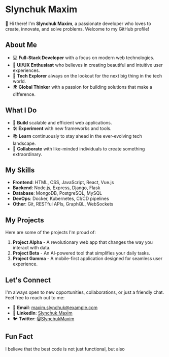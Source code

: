 # Slynchuk Maxim

👋 Hi there! I'm **Slynchuk Maxim**, a passionate developer who loves to create, innovate, and solve problems. Welcome to my GitHub profile!

## About Me

- 💻 **Full-Stack Developer** with a focus on modern web technologies.
- 🎨 **UI/UX Enthusiast** who believes in creating beautiful and intuitive user experiences.
- 🚀 **Tech Explorer** always on the lookout for the next big thing in the tech world.
- 🌍 **Global Thinker** with a passion for building solutions that make a difference.

## What I Do

- 🔧 **Build** scalable and efficient web applications.
- 🛠 **Experiment** with new frameworks and tools.
- 📚 **Learn** continuously to stay ahead in the ever-evolving tech landscape.
- 🤝 **Collaborate** with like-minded individuals to create something extraordinary.

## My Skills

- **Frontend**: HTML, CSS, JavaScript, React, Vue.js
- **Backend**: Node.js, Express, Django, Flask
- **Database**: MongoDB, PostgreSQL, MySQL
- **DevOps**: Docker, Kubernetes, CI/CD pipelines
- **Other**: Git, RESTful APIs, GraphQL, WebSockets

## My Projects

Here are some of the projects I'm proud of:

1. **Project Alpha** - A revolutionary web app that changes the way you interact with data.
2. **Project Beta** - An AI-powered tool that simplifies your daily tasks.
3. **Project Gamma** - A mobile-first application designed for seamless user experience.

## Let's Connect

I'm always open to new opportunities, collaborations, or just a friendly chat. Feel free to reach out to me:

- 📧 **Email**: [maxim.slynchuk@example.com](mailto:maxim.slynchuk@example.com)
- 💼 **LinkedIn**: [Slynchuk Maxim](https://www.linkedin.com/in/slynchuk-maxim)
- 🐦 **Twitter**: [@SlynchukMaxim](https://twitter.com/SlynchukMaxim)

## Fun Fact

I believe that the best code is not just functional, but also
